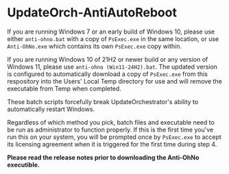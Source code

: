 # UpdateOrch-AntiAutoReboot
If you are running Windows 7 or an early build of Windows 10, please use either `anti-ohno.bat` with a copy of `PsExec.exe` in the same location, or use `Anti-OhNo.exe` which contains its own `PsExec.exe` copy within.

If you are running Windows 10 of 21H2 or newer build or any version of Windows 11, please use `anti-ohno (Win11-24H2).bat`. The updated version is configured to automatically download a copy of `PsExec.exe` from this respository into the Users' Local Temp directory for use and will remove the executable from Temp when completed.

These batch scripts forcefully break UpdateOrchestrator's ability to automatically restart Windows.

Regardless of which method you pick, batch files and executable need to be run as administrator to function properly. If this is the first time you've run this on your system, you will be prompted once by `PsExec.exe` to accept its licensing agreement when it is triggered for the first time during step 4.

**Please read the release notes prior to downloading the Anti-OhNo executible.**

